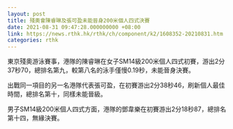 ```yaml
---
layout: post
title: 殘奧會陳睿琳及張可盈未能晉身200米個人四式決賽
date: 2021-08-31 09:47:28.000000000 +08:00
link: https://news.rthk.hk/rthk/ch/component/k2/1608352-20210831.htm
categories: rthk
---
```


東京殘奧游泳賽事，港隊的陳睿琳在女子SM14級200米個人四式初賽，游出2分37秒70，總排名第九，較第八名的泳手僅慢0.19秒，未能晉身決賽。

出戰同一項目的另一名港隊代表張可盈，在初賽游出2分38秒46，刷新個人最佳時間，總排名第十，同樣未能晉級。

男子SM14級200米個人四式方面，港隊的鄧韋樂在初賽游出2分18秒87，總排名第十四，無緣決賽。
